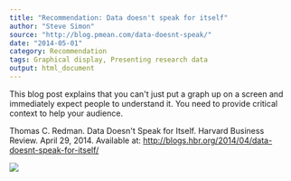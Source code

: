 ```yaml
---
title: "Recommendation: Data doesn't speak for itself"
author: "Steve Simon"
source: "http://blog.pmean.com/data-doesnt-speak/"
date: "2014-05-01"
category: Recommendation
tags: Graphical display, Presenting research data
output: html_document
---
```


This blog post explains that you can't just put a graph up on a screen
and immediately expect people to understand it. You need to provide
critical context to help your audience.

<!---More--->

Thomas C. Redman. Data Doesn't Speak for Itself. Harvard Business
Review. April 29, 2014. Available at:
<http://blogs.hbr.org/2014/04/data-doesnt-speak-for-itself/>

![](http://www.pmean.com/images/images/14/data-doesnt-speak01.png)




